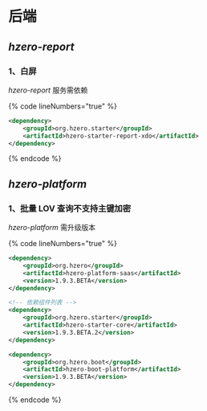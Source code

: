 # 后端

## _hzero-report_

### 1、白屏

_hzero-report_ 服务需依赖

{% code lineNumbers="true" %}
```xml
<dependency>
    <groupId>org.hzero.starter</groupId>
    <artifactId>hzero-starter-report-xdo</artifactId>
</dependency>
```
{% endcode %}

## _hzero-platform_

### 1、批量 LOV 查询不支持主键加密

_hzero-platform_ 需升级版本

{% code lineNumbers="true" %}
```xml
<dependency>
    <groupId>org.hzero</groupId>
    <artifactId>hzero-platform-saas</artifactId>
    <version>1.9.3.BETA</version>
</dependency>

<!-- 依赖组件列表 -->
<dependency>
    <groupId>org.hzero.starter</groupId>
    <artifactId>hzero-starter-core</artifactId>
    <version>1.9.3.BETA.2</version>
</dependency>

<dependency>
    <groupId>org.hzero.boot</groupId>
    <artifactId>hzero-boot-platform</artifactId>
    <version>1.9.3.BETA</version>
</dependency>
```
{% endcode %}
